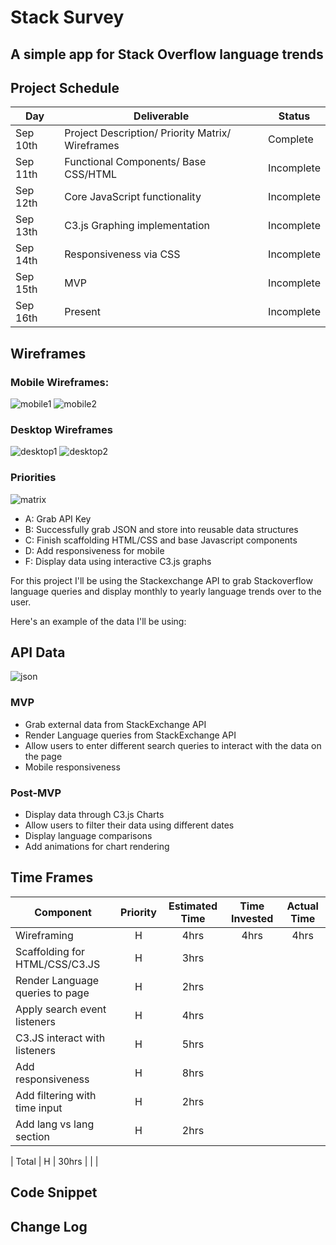 # Stack Survey

## A simple app for Stack Overflow language trends

## Project Schedule

| Day      | Deliverable                                      | Status     |
| -------- | ------------------------------------------------ | ---------- |
| Sep 10th | Project Description/ Priority Matrix/ Wireframes | Complete   |
| Sep 11th | Functional Components/ Base CSS/HTML             | Incomplete |
| Sep 12th | Core JavaScript functionality                    | Incomplete |
| Sep 13th | C3.js Graphing implementation                    | Incomplete |
| Sep 14th | Responsiveness via CSS                           | Incomplete |
| Sep 15th | MVP                                              | Incomplete |
| Sep 16th | Present                                          | Incomplete |

## Wireframes

### Mobile Wireframes:

![mobile1](imgs/wire-frames/mobile-wireframe.jpg)
![mobile2](imgs/wire-frames/mobile-wireframe2.jpg)

### Desktop Wireframes

![desktop1](imgs/wire-frames/desktop-wireframe.jpg)
![desktop2](imgs/wire-frames/desktop-wireframe2.jpg)

### Priorities

![matrix](imgs/wire-frames/priority_matrix.png)

- A: Grab API Key
- B: Successfully grab JSON and store into reusable data structures
- C: Finish scaffolding HTML/CSS and base Javascript components
- D: Add responsiveness for mobile
- F: Display data using interactive C3.js graphs

For this project I'll be using the Stackexchange API to grab Stackoverflow language queries and display monthly to yearly language trends over to the user.

Here's an example of the data I'll be using:

## API Data

![json](imgs/wire-frames/json-example.jpg)

### MVP

- Grab external data from StackExchange API
- Render Language queries from StackExchange API
- Allow users to enter different search queries to interact with the data on the page
- Mobile responsiveness

### Post-MVP

- Display data through C3.js Charts
- Allow users to filter their data using different dates
- Display language comparisons
- Add animations for chart rendering

## Time Frames

| Component                      | Priority | Estimated Time | Time Invested | Actual Time |
| ------------------------------ | :------: | :------------: | :-----------: | :---------: |
| Wireframing                    |    H     |      4hrs      |     4hrs      |     4hrs    |
| Scaffolding for HTML/CSS/C3.JS |    H     |      3hrs      |               |             |
| Render Language queries to page|    H     |      2hrs     |               |             |
| Apply search event listeners   |    H     |      4hrs      |               |             |
| C3.JS interact with listeners  |    H     |      5hrs      |               |             |
| Add responsiveness             |    H     |      8hrs      |               |             |
| Add filtering with time  input |    H     |      2hrs      |               |             |
| Add  lang vs lang section      |    H     |      2hrs      |               |             |

| Total                          |    H     |     30hrs     |               |             |

## Code Snippet

## Change Log
